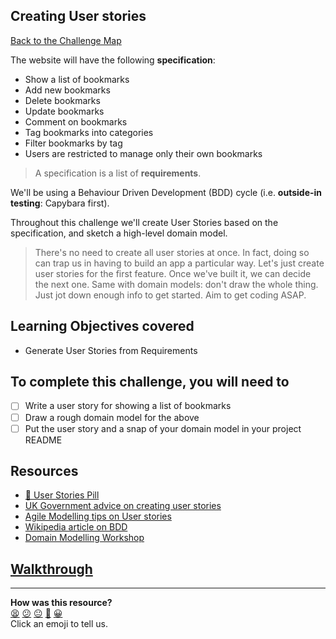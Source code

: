## Creating User stories

[Back to the Challenge Map](00_challenge_map.md#challenges)

The website will have the following **specification**:

* Show a list of bookmarks
* Add new bookmarks
* Delete bookmarks
* Update bookmarks
* Comment on bookmarks
* Tag bookmarks into categories
* Filter bookmarks by tag
* Users are restricted to manage only their own bookmarks

> A specification is a list of **requirements**.

We'll be using a Behaviour Driven Development (BDD) cycle (i.e. **outside-in testing**: Capybara first).

Throughout this challenge we'll create User Stories based on the specification, and sketch a high-level domain model.

> There's no need to create all user stories at once. In fact, doing so can trap us in having to build an app a particular way. Let's just create user stories for the first feature. Once we've built it, we can decide the next one. Same with domain models: don't draw the whole thing. Just jot down enough info to get started. Aim to get coding ASAP.

## Learning Objectives covered

* Generate User Stories from Requirements

## To complete this challenge, you will need to

- [ ] Write a user story for showing a list of bookmarks
- [ ] Draw a rough domain model for the above
- [ ] Put the user story and a snap of your domain model in your project README

## Resources

* [:pill: User Stories Pill](../pills/user_stories.md)
* [UK Government advice on creating user stories](https://www.gov.uk/service-manual/agile-delivery/writing-user-stories)
* [Agile Modelling tips on User stories](http://www.agilemodeling.com/artifacts/userStory.htm)
* [Wikipedia article on BDD](https://en.wikipedia.org/wiki/Behavior-driven_development)
* [Domain Modelling Workshop](https://github.com/makersacademy/skills-workshops/tree/master/object_oriented_programming/domain_model_diagramming)

## [Walkthrough](walkthroughs/01.md)

<!-- BEGIN GENERATED SECTION DO NOT EDIT -->

---

**How was this resource?**  
[😫](https://airtable.com/shrUJ3t7KLMqVRFKR?prefill_Repository=course&prefill_File=bookmark_manager/01_creating_user_stories.md&prefill_Sentiment=😫) [😕](https://airtable.com/shrUJ3t7KLMqVRFKR?prefill_Repository=course&prefill_File=bookmark_manager/01_creating_user_stories.md&prefill_Sentiment=😕) [😐](https://airtable.com/shrUJ3t7KLMqVRFKR?prefill_Repository=course&prefill_File=bookmark_manager/01_creating_user_stories.md&prefill_Sentiment=😐) [🙂](https://airtable.com/shrUJ3t7KLMqVRFKR?prefill_Repository=course&prefill_File=bookmark_manager/01_creating_user_stories.md&prefill_Sentiment=🙂) [😀](https://airtable.com/shrUJ3t7KLMqVRFKR?prefill_Repository=course&prefill_File=bookmark_manager/01_creating_user_stories.md&prefill_Sentiment=😀)  
Click an emoji to tell us.

<!-- END GENERATED SECTION DO NOT EDIT -->
